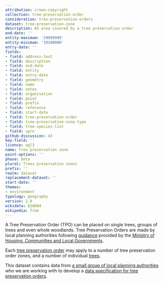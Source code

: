 ```yaml
---
attribution: crown-copyright
collection: tree-preservation-order
consideration: tree-preservation-orders
dataset: tree-preservation-zone
description: An area covered by a tree preservation order
end-date: ''
entity-maximum: '29099999'
entity-minimum: '19100000'
entry-date: ''
fields:
- field: address-text
- field: description
- field: end-date
- field: entity
- field: entry-date
- field: geometry
- field: name
- field: notes
- field: organisation
- field: point
- field: prefix
- field: reference
- field: start-date
- field: tree-preservation-order
- field: tree-preservation-zone-type
- field: tree-species-list
- field: uprn
github-discussion: 43
key-field: ''
licence: ogl3
name: Tree preservation zone
paint-options: ''
phase: beta
plural: Trees preservation zones
prefix: ''
realm: dataset
replacement-dataset: ''
start-date: ''
themes:
- environment
typology: geography
version: 2.0
wikidata: Q10884
wikipedia: Tree
---
```


A Tree Preservation Order (TPO) can be placed on single trees, groups of trees and even whole woodlands. Tree Preservation Orders are made by local planning authorities following [guidance](https://www.gov.uk/guidance/tree-preservation-orders-and-trees-in-conservation-areas) provided by the [Ministry of Housing, Communities and Local Governments](https://www.gov.uk/government/organisations/ministry-of-housing-communities-local-government).

Each [tree preservation order](/dataset/tree-preservation-order) may apply to a number of tree preservation order zones, and a number of individual [trees](/dataset/tree).

This dataset contains data from [a small group of local planning authorities](/about/) who we are working with to develop a [data specification for tree preservation orders](https://www.digital-land.info/guidance/specifications/tree-preservation-order).
